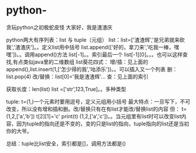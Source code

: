# python-
贪玩python之初极蛇皮怪
大家好，我是渣渣庆

python两大有序列表：list 与 tuple（元组）
list：list=['渣渣辉','是兄弟就来砍我','渣渣庆']。。定义list用中括号
list.append(['好的，拿刀来','吃我一棒，嘿嘿'])。。调用append()方法
list[-1]。。索引最后一个
list[-1][0]。。。也可以这样查找,有点类似java里的二维数组
list葵花四式：
增/插：见上面的append(),list.insert(1,['怎少得的我','咕添乐'])。。可以插入又一个列表
删：list.pop(4)
改/替换：list[0]='我是渣渣辉'...
查：见上面的索引

获取长度：len(list)
list =['str',123,True]。。多种类型


tuple:
t=(1,)一个元素时要用逗号，定义元组用小括号
最大特点：一旦写下，不可改变，所以没有增和插和删。改/替换只有在有list才能改/替换list的内容
但：
t=(1,2,['a','b'])
t[2][1]='c'
print(t)
(1,2,['a','c'])。。当元组里有list时可以改变list内容，因为tuple的指向还是不变的，变的只是list的指向，tuple指向的list还是当初你的大爷。



总结：tuple比list安全，索引都是[]，调用方法都是()


